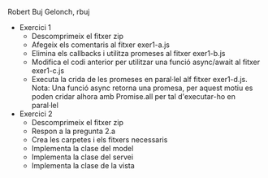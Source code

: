 Robert Buj Gelonch, rbuj
- Exercici 1
  - Descomprimeix el fitxer zip
  - Afegeix els comentaris al fitxer exer1-a.js
  - Elimina els callbacks i utilitza promeses al fitxer exer1-b.js
  - Modifica el codi anterior per utilitzar una funció async/await
    al fitxer exer1-c.js
  - Executa la crida de les promeses en paral·lel alf fitxer
    exer1-d.js. Nota: Una funció async retorna una promesa, per
    aquest motiu es poden cridar alhora amb Promise.all per tal
    d'executar-ho en paral·lel
- Exercici 2
  - Descomprimeix el fitxer zip
  - Respon a la pregunta 2.a
  - Crea les carpetes i els fitxers necessaris
  - Implementa la clase del model
  - Implementa la clase del servei
  - Implementa la clase de la vista
